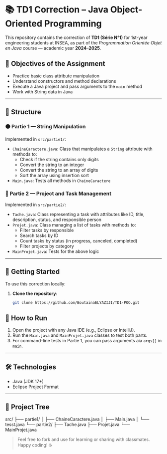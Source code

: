 # 📚 TD1 Correction – Java Object-Oriented Programming

This repository contains the correction of **TD1 (Série N°1)** for 1st-year engineering students at INSEA, as part of the *Programmation Orientée Objet en Java* course — academic year **2024–2025**.

## 📌 Objectives of the Assignment

- Practice basic class attribute manipulation  
- Understand constructors and method declarations  
- Execute a Java project and pass arguments to the `main` method  
- Work with String data in Java

---

## 🧩 Structure

### 🟠 Partie 1 — String Manipulation
Implemented in `src/partie1/`:

- `ChaineCaractere.java`: Class that manipulates a `String` attribute with methods to:
  - Check if the string contains only digits
  - Convert the string to an integer
  - Convert the string to an array of digits
  - Sort the array using insertion sort
- `Main.java`: Tests all methods in `ChaineCaractere`

### 🔵 Partie 2 — Project and Task Management
Implemented in `src/partie2/`:

- `Tache.java`: Class representing a task with attributes like ID, title, description, status, and responsible person
- `Projet.java`: Class managing a list of tasks with methods to:
  - Filter tasks by responsible
  - Search tasks by ID
  - Count tasks by status (in progress, canceled, completed)
  - Filter projects by category
- `MainProjet.java`: Tests for the above logic

---

## 🔧 Getting Started

To use this correction locally:

1. **Clone the repository**:
   ```bash
   git clone https://github.com/BoutainaELYAZIJI/TD1-POO.git

## 🚀 How to Run

1. Open the project with any Java IDE (e.g., Eclipse or IntelliJ).
2. Run the `Main.java` and `MainProjet.java` classes to test both parts.
3. For command-line tests in Partie 1, you can pass arguments aia `args[]` in `main`.

---

## 🛠 Technologies

- Java (JDK 17+)
- Eclipse Project Format

---

## 📂 Project Tree

src/
├── partie1/
│   ├── ChaineCaractere.java
│   ├── Main.java
│   └── tesst.java
└── partie2/
    ├── Tache.java
    ├── Projet.java
    └── MainProjet.java



> Feel free to fork and use for learning or sharing with classmates. Happy coding! ☕
